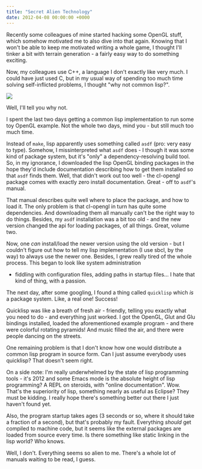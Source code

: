 ```yaml
---
title: "Secret Alien Technology"
date: 2012-04-08 00:00:00 +0000
---
```

Recently some colleagues of mine started hacking some OpenGL stuff,
which somehow motivated me to also dive into that again. Knowing that
I won't be able to keep me motivated writing a whole game, I thought
I'll tinker a bit with terrain generation - a fairly easy way to do
something exciting.

Now, my colleagues use C++, a language I don't exactly like very much.
I could have just used C, but in my usual way of spending too much
time solving self-inflicted problems, I thought "why not common lisp?".

<img src="http://r-wos.org/media/lisplogo_warning_128.png">

Well, I'll tell you why not.

I spent the last two days getting a common lisp implementation to run
some toy OpenGL example. Not the whole two days, mind you - but still
much too much time.

Instead of `make`, lisp apparently uses something called `asdf` (pro:
very easy to type). Somehow, I missinterpreted what `asdf` does -
I though it was some kind of package system, but it's "only" a
dependency-resolving build tool. So, in my ignorance, I downloaded the
lisp OpenGL binding packages in the hope they'd include documentation
describing how to get them installed so that `asdf` finds them. Well,
that didn't work out too well - the cl-opengl package comes with exactly
zero install documentation. Great - off to `asdf`'s manual.

That manual describes quite well where to place the package, and how to
load it. The only problem is that cl-opengl in turn has quite some
dependencies.
And downloading them all manually can't be the right way to do things.
Besides, my `asdf` installation was a bit too old - and the new version
changed the api for loading packages, of all things. Great, volume two.

Now, one *can* install/load the newer version using the old version -
but I couldn't figure out how to tell my lisp implementation (I use
sbcl, by the way) to always use the newer one. Besides, I grew really
tired of the whole process. This began to look like system administration
- fiddling with configuration files, adding paths in startup files...
I hate that kind of thing, with a passion.

The next day, after some googling, I found a thing called `quicklisp`
which *is* a package system. Like, a real one! Success!

Quicklisp was like a breath of fresh air - friendly, telling
you exactly what you need to do - and everything just worked. I got
the OpenGL, Glut and Glu bindings installed, loaded the aforementioned
example program - and there were colorful rotating pyramids! And
music filled the air, and there were people dancing on the streets.

One remaining problem is that I don't know how one would distribute a
common lisp program in source form. Can I just assume everybody uses
quicklisp? That doesn't seem right.

On a side note: I'm really underwhelmed by the state of lisp programming
tools - it's 2012 and some Emacs mode is the absolute height of
lisp programming? A REPL on steroids, with "online documentation". Wow.
That's the superiority of lisp, something nearly as useful as Eclipse?
They must be kidding. I really hope there's something better out there
I just haven't found yet.

Also, the program startup takes ages (3 seconds or so, where it should take
a fraction of a second), but that's probably my fault. Everything *should*
get compiled to machine code, but it seems like the external packages
are loaded from source every time. Is there something like static linking
in the lisp world? Who knows.

Well, I don't. Everything seems so alien to me. There's a whole lot of
manuals waiting to be read, I guess.
